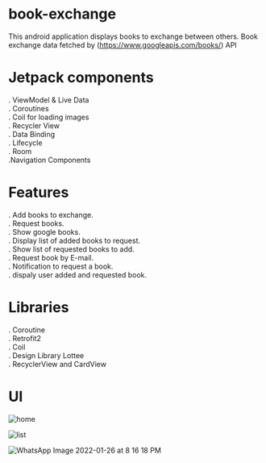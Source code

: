# book-exchange
This android application displays books to exchange between others.
Book exchange data fetched by (https://www.googleapis.com/books/) API

# Jetpack components
. ViewModel & Live Data<br />
. Coroutines<br />
. Coil for loading images<br />
. Recycler View<br />
. Data Binding<br />
. Lifecycle<br />
. Room<br />
.Navigation Components<br />

# Features
. Add books to exchange.<br />
. Request books.<br />
. Show google books.<br />
. Display list of added books to request.<br />
. Show list of requested books to add.<br />
. Request book by E-mail.<br />
. Notification to request a book.<br />
. dispaly user added and requested book.<br />

# Libraries
. Coroutine<br />
. Retrofit2<br />
. Coil<br />
. Design Library Lottee<br />
. RecyclerView and CardView<br />

# UI
![home](https://user-images.githubusercontent.com/92260419/151214404-8d8d29ef-14bc-4290-bbc3-cff45f9597b3.jpeg)

![list](https://user-images.githubusercontent.com/92260419/151215121-3f7eea2f-f72a-404c-a81d-633f6b655d8c.jpeg)

![WhatsApp Image 2022-01-26 at 8 16 18 PM](https://user-images.githubusercontent.com/92260419/151215357-3c412511-812d-424e-8ad7-0c71ec757002.jpeg)




